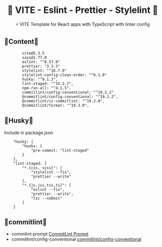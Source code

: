  <h1 align="center">
🔧 VITE - Eslint - Prettier - Stylelint 🔦   </h1>

<p align="center">
  ⚡ VITE Template for React apps with TypeScript with linter config

</p>

## 👾Content👾

    		vite@5.3.5
    		sass@1.77.8
    		eslint: "^8.57.0"
    		prettier: "3.3.3"
    		stylelint: "^16.7.0"
    		stylelint-config-clean-order: "^6.1.0"
    		husky: "^9.1.3",
    		lint-staged: "^15.2.7",
    		npm-run-all: "^4.1.5",
    		commitlint/config-conventional: "^19.2.2"
    		@commitlint/config-conventional: "^19.2.2",
    		@commitlint/cz-commitlint: "^19.2.0",
    		@commitlint/format: "^19.3.0",

## 🍓Husky🍓

Include in package.json

```
	"husky: {
		"hooks: {
			"pre-commit: "lint-staged"
		}
	},
	"lint-staged: {
		"*.{css, scss}": [
			"stylelint --fix",
			"prettier --write"
		],
		"*.{js,jsx,tsx,ts}": [
			"eslint --fix",
			"prettier --write",
			"tsc --noEmit"
		]
	}
```

## 🍄commitlint🍄

- commilint prompt
  <a href="https://commitlint.js.org/reference/prompt.html#prompt"> CommitLint Prompt </a>
- commitlint/config-conventional
  <a href="https://github.com/conventional-changelog/commitlint/tree/master/@commitlint/config-conventional#commitlintconfig-conventional">commitlint/config-conventional<a/>
